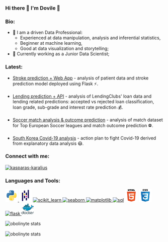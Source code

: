 
<h3 align="left">Hi there 👋 I'm Dovile 👩</h3>
<h3 align="left">Bio:</h3>
<p align="left">
 
 - 💫 I am a driven Data Professional:
   - Experienced at data manipulation, analysis and inferential statistics, 
   - Beginner at machine learning,
   - Good at data visualization and storytelling;
 - 🐝 Currently working as a Junior Data Scientist;
 
 </p>
<h3 align="left">Latest:</h3>
<p align="left">
    <ul>
      <li><a href="https://github.com/obolinyte/stroke-prediction">Stroke prediction + Web App</a> - analysis of patient data and stroke prediction model deployed using Flask ⚡.</li>
      <br>
      <li><a href="https://github.com/obolinyte/lending-prediction">Lending prediction + API</a> - analysis of LendingClubs' loan data and lending related predictions: accepted vs rejected loan classification, loan grade, sub-grade and interest rate prediction 💰.</li>
      <br>
      <li><a href="https://github.com/obolinyte/european-soccer-match-analysis">Soccer match analysis & outcome prediction</a> - analysis of match dataset for Top European Soccer leagues and match outcome prediction ⚽.</li>
      <br>
      <li><a href="https://github.com/obolinyte/south-korea-covid-analysis">South Korea Covid-19 analysis</a> - action plan to fight Covid-19 derived from explanatory data analysis 😷.</li>
    </ul>
</p>
<h3 align="left">Connect with me:</h3>
<p align="left">
<a href="www.linkedin.com/in/dovile-kuznecova" target="blank"><img align="center" src="https://raw.githubusercontent.com/rahuldkjain/github-profile-readme-generator/master/src/images/icons/Social/linked-in-alt.svg" alt="kasparas-karalius" height="30" width="40" /></a>
</p>

<h3 align="left">Languages and Tools:</h3>
<p align="left"> 
<a href="https://www.python.org" target="_blank" rel="noreferrer"> <img src="https://raw.githubusercontent.com/devicons/devicon/master/icons/python/python-original.svg" alt="python" width="40" height="40"/> </a>
<a href="https://pandas.pydata.org/" target="_blank" rel="noreferrer"> <img src="https://raw.githubusercontent.com/devicons/devicon/2ae2a900d2f041da66e950e4d48052658d850630/icons/pandas/pandas-original.svg" alt="pandas" width="40" height="40"/></a>
<a href="https://scikit-learn.org/" target="_blank" rel="noreferrer"> <img src="https://upload.wikimedia.org/wikipedia/commons/0/05/Scikit_learn_logo_small.svg" alt="scikit_learn" width="40" height="40"/> </a>
<a href="https://seaborn.pydata.org/" target="_blank" rel="noreferrer"> <img src="https://seaborn.pydata.org/_images/logo-mark-lightbg.svg" alt="seaborn" width="40" height="40"/> </a>
<a href="https://matplotlib.org/" target="_blank" rel="noreferrer"> <img src="https://upload.wikimedia.org/wikipedia/commons/0/01/Created_with_Matplotlib-logo.svg" alt="matplotlib" width="40" height="40"/> </a>
<a href="https://www.iso.org/standard/63555.html/" target="_blank" rel="noreferrer"> <img src="https://cdn-icons-png.flaticon.com/512/337/337953.png" alt="sql" width="40" height="40"/></a>
<a href="https://www.w3.org/html/" target="_blank" rel="noreferrer"> <img src="https://raw.githubusercontent.com/devicons/devicon/master/icons/html5/html5-original-wordmark.svg" alt="html5" width="40" height="40"/></a> 
<a href="https://www.w3.org/Style/CSS/Overview.en.html" target="_blank" rel="noreferrer"> <img src="https://raw.githubusercontent.com/github/explore/6c6508f34230f0ac0d49e847a326429eefbfc030/topics/css/css.png" alt="css" width="40" height="40"/></a>
<a href="https://flask.palletsprojects.com/" target="_blank" rel="noreferrer"> <img src="https://www.vectorlogo.zone/logos/pocoo_flask/pocoo_flask-icon.svg" alt="flask" width="40" height="40"/> </a>
<a href="https://www.docker.com/" target="_blank" rel="noreferrer"> <img src="https://raw.githubusercontent.com/devicons/devicon/master/icons/docker/docker-original-wordmark.svg" alt="docker" width="40" height="40"/></a>
</p>

<p><img align="center" src="https://github-readme-stats.vercel.app/api/top-langs?username=obolinyte&show_icons=true&theme=dark&locale=en&layout=compact" alt="obolinyte stats" /></p>

<p><img align="center" src="https://github-readme-streak-stats.herokuapp.com/?user=obolinyte&theme=dark" alt="obolinyte stats" /></p>
